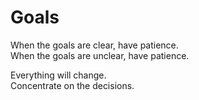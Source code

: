 Goals
=====

When the goals are clear, have patience.  
When the goals are unclear, have patience.  

Everything will change.  
Concentrate on the decisions.  
